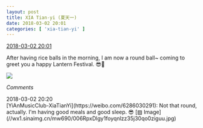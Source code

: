```yaml
---
layout: post
title: XIA Tian-yi (夏天一)
date: 2018-03-02 20:01
categories: [ 'xia-tian-yi' ]
---
```


<div class="weibo-info">
  <a href="https://weibo.com/6286030291/G5xLEoazw">2018-03-02 20:01</a>
</div>

After having rice balls in the morning, I am now a round ball~ coming to greet you a happy Lantern Festival. 😎:tada:

<!-- more -->

<a href="https://wx2.sinaimg.cn/mw690/006RpxDlgy1foyq25yhymj31sg2dskjl.jpg">
  <img class="weibo-pic-preview" src="https://wx2.sinaimg.cn/orj360/006RpxDlgy1foyq25yhymj31sg2dskjl.jpg" />
</a>

*Comments*

<div class="weibo-info">2018-03-02 20:20</div>
[YiAnMusicClub-XiaTianYi](https://weibo.com/6286030291): Not that round, actually. I'm having good meals and good sleep. 😎 [▨ Image](//wx1.sinaimg.cn/mw690/006RpxDlgy1foyqnlzz35j30qo0ziguu.jpg)
